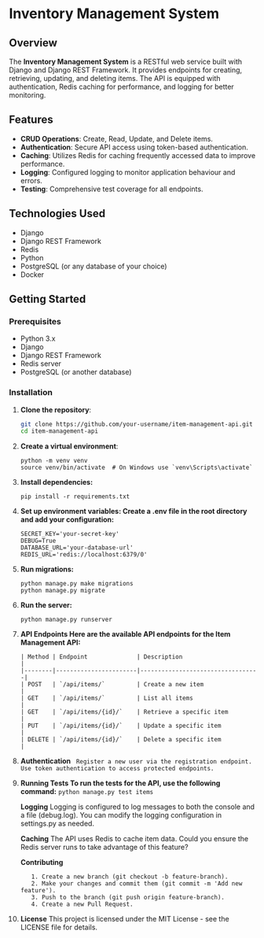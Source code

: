 # Inventory Management System

## Overview

The **Inventory Management System** is a RESTful web service built with Django and Django REST Framework. It provides endpoints for creating, retrieving, updating, and deleting items. The API is equipped with authentication, Redis caching for performance, and logging for better monitoring.

## Features

- **CRUD Operations**: Create, Read, Update, and Delete items.
- **Authentication**: Secure API access using token-based authentication.
- **Caching**: Utilizes Redis for caching frequently accessed data to improve performance.
- **Logging**: Configured logging to monitor application behaviour and errors.
- **Testing**: Comprehensive test coverage for all endpoints.

## Technologies Used

- Django
- Django REST Framework
- Redis
- Python
- PostgreSQL (or any database of your choice)
- Docker 

## Getting Started

### Prerequisites

- Python 3.x
- Django
- Django REST Framework
- Redis server
- PostgreSQL (or another database)

### Installation

1. **Clone the repository**:

   ```bash
   git clone https://github.com/your-username/item-management-api.git
   cd item-management-api

2. **Create a virtual environment**:
   ```
   python -m venv venv
   source venv/bin/activate  # On Windows use `venv\Scripts\activate`
   ```
3. **Install dependencies:**
   ```
   pip install -r requirements.txt
   ```
4. **Set up environment variables:
   Create a .env file in the root directory and add your configuration:**
   ```
   SECRET_KEY='your-secret-key'
   DEBUG=True
   DATABASE_URL='your-database-url'
   REDIS_URL='redis://localhost:6379/0'
   ```
5. **Run migrations:**
   ```
   python manage.py make migrations
   python manage.py migrate
   ```
6. **Run the server:**
   ```
   python manage.py runserver
   ```
7. **API Endpoints
   Here are the available API endpoints for the Item Management API:**
   ```
   | Method | Endpoint              | Description                      |
   |--------|-----------------------|----------------------------------|
   | POST   | `/api/items/`         | Create a new item                |
   | GET    | `/api/items/`         | List all items                   |
   | GET    | `/api/items/{id}/`    | Retrieve a specific item         |
   | PUT    | `/api/items/{id}/`    | Update a specific item           |
   | DELETE | `/api/items/{id}/`    | Delete a specific item           |
   ```
8. **Authentication**
   ``` Register a new user via the registration endpoint.```
   ``` Use token authentication to access protected endpoints.```
9. **Running Tests
   To run the tests for the API, use the following command:**
   ```python manage.py test items```
   
    **Logging**
    Logging is configured to log messages to both the console and a file (debug.log). You can modify the logging configuration in settings.py as needed.

    **Caching**
    The API uses Redis to cache item data. Could you ensure the Redis server runs to take advantage of this feature?

    **Contributing**
    ```Fork the repository.
       1. Create a new branch (git checkout -b feature-branch).
       2. Make your changes and commit them (git commit -m 'Add new feature').
       3. Push to the branch (git push origin feature-branch).
       4. Create a new Pull Request.
    ```
    
10. **License**
    This project is licensed under the MIT License - see the LICENSE file for details.






